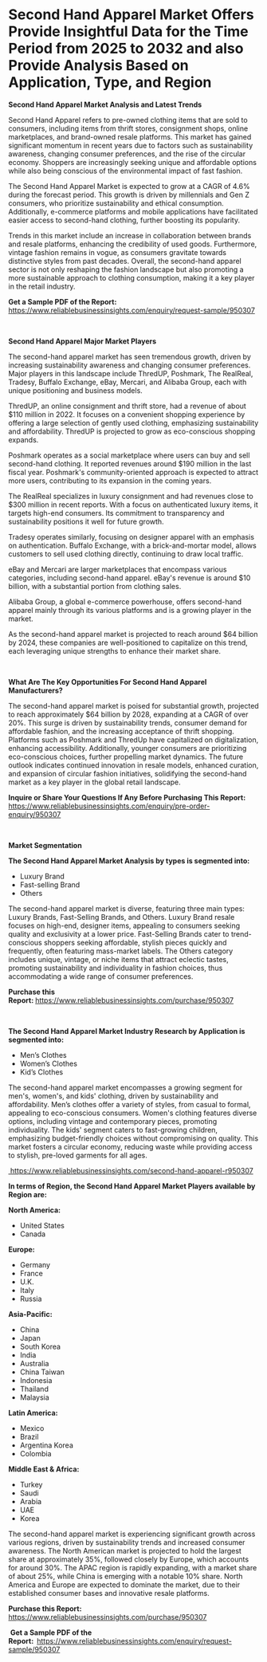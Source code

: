 <p><h1>Second Hand Apparel Market Offers Provide Insightful Data for the Time Period from 2025 to 2032 and also Provide Analysis Based on Application, Type, and Region</h1></p><p><strong>Second Hand Apparel Market Analysis and Latest Trends</strong></p>
<p><p>Second Hand Apparel refers to pre-owned clothing items that are sold to consumers, including items from thrift stores, consignment shops, online marketplaces, and brand-owned resale platforms. This market has gained significant momentum in recent years due to factors such as sustainability awareness, changing consumer preferences, and the rise of the circular economy. Shoppers are increasingly seeking unique and affordable options while also being conscious of the environmental impact of fast fashion.</p><p>The Second Hand Apparel Market is expected to grow at a CAGR of 4.6% during the forecast period. This growth is driven by millennials and Gen Z consumers, who prioritize sustainability and ethical consumption. Additionally, e-commerce platforms and mobile applications have facilitated easier access to second-hand clothing, further boosting its popularity.</p><p>Trends in this market include an increase in collaboration between brands and resale platforms, enhancing the credibility of used goods. Furthermore, vintage fashion remains in vogue, as consumers gravitate towards distinctive styles from past decades. Overall, the second-hand apparel sector is not only reshaping the fashion landscape but also promoting a more sustainable approach to clothing consumption, making it a key player in the retail industry.</p></p>
<p><strong>Get a Sample PDF of the Report:&nbsp;</strong> <a href="https://www.reliablebusinessinsights.com/enquiry/request-sample/950307?utm_campaign=2892&utm_medium=2&utm_source=Github&utm_content=ia&utm_term=16042025&utm_id=second-hand-apparel">https://www.reliablebusinessinsights.com/enquiry/request-sample/950307</a></p>
<p>&nbsp;</p>
<p><strong>Second Hand Apparel Major Market Players</strong></p>
<p><p>The second-hand apparel market has seen tremendous growth, driven by increasing sustainability awareness and changing consumer preferences. Major players in this landscape include ThredUP, Poshmark, The RealReal, Tradesy, Buffalo Exchange, eBay, Mercari, and Alibaba Group, each with unique positioning and business models.</p><p>ThredUP, an online consignment and thrift store, had a revenue of about $110 million in 2022. It focuses on a convenient shopping experience by offering a large selection of gently used clothing, emphasizing sustainability and affordability. ThredUP is projected to grow as eco-conscious shopping expands.</p><p>Poshmark operates as a social marketplace where users can buy and sell second-hand clothing. It reported revenues around $190 million in the last fiscal year. Poshmark's community-oriented approach is expected to attract more users, contributing to its expansion in the coming years.</p><p>The RealReal specializes in luxury consignment and had revenues close to $300 million in recent reports. With a focus on authenticated luxury items, it targets high-end consumers. Its commitment to transparency and sustainability positions it well for future growth.</p><p>Tradesy operates similarly, focusing on designer apparel with an emphasis on authentication. Buffalo Exchange, with a brick-and-mortar model, allows customers to sell used clothing directly, continuing to draw local traffic.</p><p>eBay and Mercari are larger marketplaces that encompass various categories, including second-hand apparel. eBay's revenue is around $10 billion, with a substantial portion from clothing sales.</p><p>Alibaba Group, a global e-commerce powerhouse, offers second-hand apparel mainly through its various platforms and is a growing player in the market.</p><p>As the second-hand apparel market is projected to reach around $64 billion by 2024, these companies are well-positioned to capitalize on this trend, each leveraging unique strengths to enhance their market share.</p></p>
<p>&nbsp;</p>
<p><strong>What Are The Key Opportunities For Second Hand Apparel Manufacturers?</strong></p>
<p><p>The second-hand apparel market is poised for substantial growth, projected to reach approximately $64 billion by 2028, expanding at a CAGR of over 20%. This surge is driven by sustainability trends, consumer demand for affordable fashion, and the increasing acceptance of thrift shopping. Platforms such as Poshmark and ThredUp have capitalized on digitalization, enhancing accessibility. Additionally, younger consumers are prioritizing eco-conscious choices, further propelling market dynamics. The future outlook indicates continued innovation in resale models, enhanced curation, and expansion of circular fashion initiatives, solidifying the second-hand market as a key player in the global retail landscape.</p></p>
<p><strong>Inquire or Share Your Questions If Any Before Purchasing This Report:</strong> <a href="https://www.reliablebusinessinsights.com/enquiry/pre-order-enquiry/950307?utm_campaign=2892&utm_medium=2&utm_source=Github&utm_content=ia&utm_term=16042025&utm_id=second-hand-apparel">https://www.reliablebusinessinsights.com/enquiry/pre-order-enquiry/950307</a></p>
<p>&nbsp;</p>
<p><strong>Market Segmentation</strong></p>
<p><strong>The Second Hand Apparel Market Analysis by types is segmented into:</strong></p>
<p><ul><li>Luxury Brand</li><li>Fast-selling Brand</li><li>Others</li></ul></p>
<p><p>The second-hand apparel market is diverse, featuring three main types: Luxury Brands, Fast-Selling Brands, and Others. Luxury Brand resale focuses on high-end, designer items, appealing to consumers seeking quality and exclusivity at a lower price. Fast-Selling Brands cater to trend-conscious shoppers seeking affordable, stylish pieces quickly and frequently, often featuring mass-market labels. The Others category includes unique, vintage, or niche items that attract eclectic tastes, promoting sustainability and individuality in fashion choices, thus accommodating a wide range of consumer preferences.</p></p>
<p><strong>Purchase this Report:&nbsp;</strong><a href="https://www.reliablebusinessinsights.com/purchase/950307?utm_campaign=2892&utm_medium=2&utm_source=Github&utm_content=ia&utm_term=16042025&utm_id=second-hand-apparel">https://www.reliablebusinessinsights.com/purchase/950307</a></p>
<p>&nbsp;</p>
<p><strong>The Second Hand Apparel Market Industry Research by Application is segmented into:</strong></p>
<p><ul><li>Men’s Clothes</li><li>Women’s Clothes</li><li>Kid’s Clothes</li></ul></p>
<p><p>The second-hand apparel market encompasses a growing segment for men's, women's, and kids' clothing, driven by sustainability and affordability. Men’s clothes offer a variety of styles, from casual to formal, appealing to eco-conscious consumers. Women's clothing features diverse options, including vintage and contemporary pieces, promoting individuality. The kids' segment caters to fast-growing children, emphasizing budget-friendly choices without compromising on quality. This market fosters a circular economy, reducing waste while providing access to stylish, pre-loved garments for all ages.</p></p>
<p><a href="https://www.reliablebusinessinsights.com/second-hand-apparel-r950307?utm_campaign=2892&utm_medium=2&utm_source=Github&utm_content=ia&utm_term=16042025&utm_id=second-hand-apparel">&nbsp;https://www.reliablebusinessinsights.com/second-hand-apparel-r950307</a></p>
<p><strong>In terms of Region, the Second Hand Apparel Market Players available by Region are:</strong></p>
<p>
    <p> <strong> North America: </strong>
        <ul>
            <li>United States</li>
            <li>Canada</li>
        </ul>
        </p> 
    <p> <strong> Europe: </strong>
        <ul>
            <li>Germany</li>
            <li>France</li>
            <li>U.K.</li>
            <li>Italy</li>
            <li>Russia</li>
        </ul>
        </p> 
    <p> <strong> Asia-Pacific: </strong>
        <ul>
            <li>China</li>
            <li>Japan</li>
            <li>South Korea</li>
            <li>India</li>
            <li>Australia</li>
            <li>China Taiwan</li>
            <li>Indonesia</li>
            <li>Thailand</li>
            <li>Malaysia</li>
        </ul>
        </p> 
    <p> <strong> Latin America: </strong>
        <ul>
            <li>Mexico</li>
            <li>Brazil</li>
            <li>Argentina Korea</li>
            <li>Colombia</li>
        </ul>
        </p> 
    <p> <strong> Middle East & Africa: </strong>
        <ul>
            <li>Turkey</li>
            <li>Saudi</li>
            <li>Arabia</li>
            <li>UAE</li>
            <li>Korea</li>
        </ul>
    </p>
    </p>
<p><p>The second-hand apparel market is experiencing significant growth across various regions, driven by sustainability trends and increased consumer awareness. The North American market is projected to hold the largest share at approximately 35%, followed closely by Europe, which accounts for around 30%. The APAC region is rapidly expanding, with a market share of about 25%, while China is emerging with a notable 10% share. North America and Europe are expected to dominate the market, due to their established consumer bases and innovative resale platforms.</p></p>
<p><strong>Purchase this Report: </strong><a href="https://www.reliablebusinessinsights.com/purchase/950307?utm_campaign=2892&utm_medium=2&utm_source=Github&utm_content=ia&utm_term=16042025&utm_id=second-hand-apparel">https://www.reliablebusinessinsights.com/purchase/950307</a></p>
<p>&nbsp;<strong>Get a Sample PDF of the Report:&nbsp;&nbsp;</strong><a href="https://www.reliablebusinessinsights.com/enquiry/request-sample/950307?utm_campaign=2892&utm_medium=2&utm_source=Github&utm_content=ia&utm_term=16042025&utm_id=second-hand-apparel">https://www.reliablebusinessinsights.com/enquiry/request-sample/950307</a></p>
<p><strong></strong></p>
<p><p></p><p></p><p></p></p>
